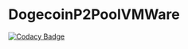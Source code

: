 # DogecoinP2PoolVMWare
[![Codacy Badge](https://api.codacy.com/project/badge/Grade/952768dfbb794658819e2168a5733f00)](https://www.codacy.com/app/PartTimeLegend/DogecoinP2PoolVMWare?utm_source=github.com&utm_medium=referral&utm_content=P2PoolOnPi/DogecoinP2PoolVMWare&utm_campaign=badger)